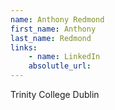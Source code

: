 ```yaml
---
name: Anthony Redmond
first_name: Anthony
last_name: Redmond
links:
	- name: LinkedIn
	absolutle_url:
---
```

Trinity College Dublin
